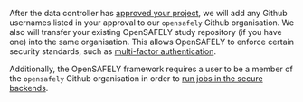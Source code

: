 After the data controller has [approved your project](https://www.opensafely.org/onboarding-new-users/), we will add any Github usernames listed in your approval to our `opensafely` Github organisation.  We also will transfer your existing OpenSAFELY study repository (if you have one) into the same organisation. This allows OpenSAFELY to enforce certain security standards, such as [multi-factor authentication](https://docs.github.com/en/github/authenticating-to-github/securing-your-account-with-two-factor-authentication-2fa).

Additionally, the OpenSAFELY framework requires a user to be a member of the `opensafely` Github organisation in order to [run jobs in the secure backends](job-server.md).
